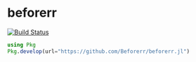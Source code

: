 # beforerr

[![Build Status](https://github.com/Beforerr/beforerr.jl/actions/workflows/CI.yml/badge.svg?branch=main)](https://github.com/Beforerr/beforerr.jl/actions/workflows/CI.yml?query=branch%3Amain)

```julia
using Pkg
Pkg.develop(url="https://github.com/Beforerr/beforerr.jl")
```